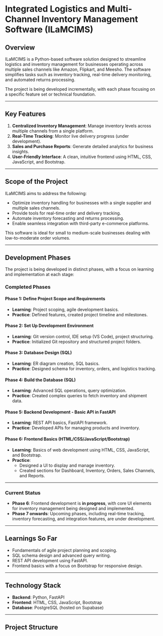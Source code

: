 # Integrated Logistics and Multi-Channel Inventory Management Software (ILaMCIMS)

## **Overview**
ILaMCIMS is a Python-based software solution designed to streamline logistics and inventory management for businesses operating across multiple sales channels like Amazon, Flipkart, and Meesho. The software simplifies tasks such as inventory tracking, real-time delivery monitoring, and automated returns processing.  

The project is being developed incrementally, with each phase focusing on a specific feature set or technical foundation.  

---

## **Key Features**  
1. **Centralized Inventory Management**: Manage inventory levels across multiple channels from a single platform.  
2. **Real-Time Tracking**: Monitor live delivery progress (under development).  
3. **Sales and Purchase Reports**: Generate detailed analytics for business insights.  
4. **User-Friendly Interface**: A clean, intuitive frontend using HTML, CSS, JavaScript, and Bootstrap.  

---

## **Scope of the Project**  
ILaMCIMS aims to address the following:  
- Optimize inventory handling for businesses with a single supplier and multiple sales channels.  
- Provide tools for real-time order and delivery tracking.  
- Automate inventory forecasting and returns processing.  
- Enable seamless integration with third-party e-commerce platforms.  

This software is ideal for small to medium-scale businesses dealing with low-to-moderate order volumes.  

---

## **Development Phases**  
The project is being developed in distinct phases, with a focus on learning and implementation at each stage:  

### **Completed Phases**  
#### **Phase 1: Define Project Scope and Requirements**  
- **Learning**: Project scoping, agile development basics.  
- **Practice**: Defined features, created project timeline and milestones.  

#### **Phase 2: Set Up Development Environment**  
- **Learning**: Git version control, IDE setup (VS Code), project structuring.  
- **Practice**: Initialized Git repository and structured project folders.  

#### **Phase 3: Database Design (SQL)**  
- **Learning**: ER diagram creation, SQL basics.  
- **Practice**: Designed schema for inventory, orders, and logistics tracking.  

#### **Phase 4: Build the Database (SQL)**  
- **Learning**: Advanced SQL operations, query optimization.  
- **Practice**: Created complex queries to fetch inventory and shipment data.  

#### **Phase 5: Backend Development - Basic API in FastAPI**  
- **Learning**: REST API basics, FastAPI framework.  
- **Practice**: Developed APIs for managing products and inventory.  

#### **Phase 6: Frontend Basics (HTML/CSS/JavaScript/Bootstrap)**  
- **Learning**: Basics of web development using HTML, CSS, JavaScript, and Bootstrap.  
- **Practice**:  
  - Designed a UI to display and manage inventory.  
  - Created sections for Dashboard, Inventory, Orders, Sales Channels, and Reports.  

---

### **Current Status**  
- **Phase 6**: Frontend development is **in progress**, with core UI elements for inventory management being designed and implemented.  
- **Phase 7 onwards**: Upcoming phases, including real-time tracking, inventory forecasting, and integration features, are under development.  

---

## **Learnings So Far**  
- Fundamentals of agile project planning and scoping.  
- SQL schema design and advanced query writing.  
- REST API development using FastAPI.  
- Frontend basics with a focus on Bootstrap for responsive design.  

---

## **Technology Stack**  
- **Backend**: Python, FastAPI  
- **Frontend**: HTML, CSS, JavaScript, Bootstrap  
- **Database**: PostgreSQL (hosted on Supabase)  

---

## **Project Structure**  

